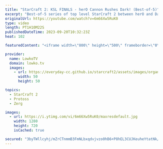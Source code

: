 ```yaml
---
title: "StarCraft 2: KSL FINALS - herO Cannon Rushes Dark! (Best-of-5)"
excerpt: "Best-of-5 series of top level StarCraft 2 between herO and Dark. This Protoss versus Zerg is one of the most chaotic games of SC2 I've recently seen. These pro gamers are team mates, friends and practice partners and it clearly shows. This series is the finals of the Korean StarCraft League, the KSL."
originalUrl: https://youtube.com/watch?v=6m66Xw5RuK0
type: video
length: PT1H10M22S
publishedDateTime: 2023-09-20T10:32:23Z
heat: 102

featuredContent: "<iframe width=\"800\" height=\"500\" frameborder=\"0\" src=\"https://www.youtube.com/embed/6m66Xw5RuK0\" allow=\"accelerometer; autoplay; encrypted-media; gyroscope; picture-in-picture\" allowfullscreen></iframe>"

provider:
  name: LowkoTV
  domain: lowko.tv
  images:
    - url: https://everyday-cc.github.io/starcraft2/assets/images/organizations/lowko.tv-50x50.jpg
      width: 50
      height: 50

topics:
  - StarCraft 2
  - Protoss
  - Zerg

images:
  - url: https://i.ytimg.com/vi/6m66Xw5RuK0/maxresdefault.jpg
    width: 1280
    height: 720
    isCached: true

secured: "3byTWllcyhj/mZrCTnmmB3FmNLbxqdvjvzo0hB6+P8hEL3CUJKeuheYtatNk/WTo0zOo1KtWKt0A98PT9IoS9g6oitRIKDKq34wQDhWvbn1boI7CT+Z6JRjqr78SNQiXINEQdrFgV5++fWxViPtBxOiyViusBrshIEfMLZ2W6rS9eZHklrreVpTMStLK7bbUVYcEIZqyYDpPbBATuf0TNhH6nkjbgyEBDIqlMuTHTGvKR4FJoIJMiWzdWJ0sm0HJSSH8x2xHSJTv2nA+X1nRGTUpl7QbCyVi/3/PvaALQArZuRTgvWzFIhlDWjjUbvLJk/yTqn1+VqPjgBoQlU0XBKwZH3+iMCDw4BMUH6PRESVcCLF+57sjBm7LUT9u41ctGvPTt+LJMIfsbWuKWa4B0CgkI4ZVZHrl4VEQAZG+iro=;ymBjH2MLSxUr0TSUMJaooQ=="
---
```


